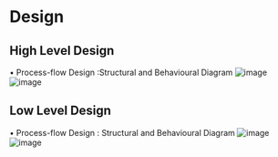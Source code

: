 # Design

## High Level Design
 • Process-flow Design :Structural and Behavioural Diagram
![image](https://user-images.githubusercontent.com/69230664/124633488-f2880200-dea2-11eb-9f63-fe622214ef96.png)
![image](https://user-images.githubusercontent.com/69230664/124642199-33851400-dead-11eb-8b47-92e8404dc6fe.png)



## Low Level Design
 • Process-flow Design :
 Structural and Behavioural Diagram
![image](https://user-images.githubusercontent.com/69230664/124633784-4397f600-dea3-11eb-9989-55eff0223957.png)
![image](https://user-images.githubusercontent.com/69230664/124647078-1ce1bb80-deb3-11eb-9e02-0e8794b65858.png)


